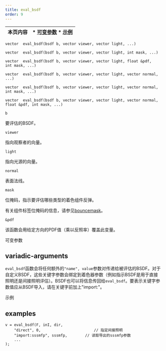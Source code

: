 ```yaml
---
title: eval_bsdf
order: 9
---
```


| 本页内容 | * [可变参数](#variadic-arguments) * [示例](#examples) |
| --- | --- |

`vector  eval_bsdf(bsdf b, vector viewer, vector light, ...)`

`vector  eval_bsdf(bsdf b, vector viewer, vector light, int mask, ...)`

`vector  eval_bsdf(bsdf b, vector viewer, vector light, float &pdf, int mask, ...)`

`vector  eval_bsdf(bsdf b, vector viewer, vector light, vector normal, ...)`

`vector  eval_bsdf(bsdf b, vector viewer, vector light, vector normal, int mask, ...)`

`vector  eval_bsdf(bsdf b, vector viewer, vector light, vector normal, float &pdf, int mask, ...)`

`b`

要评估的BSDF。

`viewer`

指向观察者的向量。

`light`

指向光源的向量。

`normal`

表面法线。

`mask`

位掩码，指示要评估哪些类型的着色组件反弹。

有关组件标签位掩码的信息，请参见[bouncemask](bouncemask.html)。

`&pdf`

该函数会用给定方向的PDF值（乘以反照率）覆盖此变量。

可变参数

## variadic-arguments

`eval_bsdf`函数会将任何额外的`"name", value`参数对传递给被评估的BSDF。对于自定义BSDF，这些关键字参数会绑定到着色器参数（例如指示BSDF是用于直接照明还是间接照明评估）。BSDF也可以将信息传回给`eval_bsdf`。要表示关键字参数值应从BSDF导入，请在关键字前加上"import:"。

示例

## examples

```vex
v = eval_bsdf(F, inI, dir,
    "direct", 0,                        // 指定间接照明
    "import:sssmfp", sssmfp,        // 读取导出的sssmfp参数
    ...
);

```